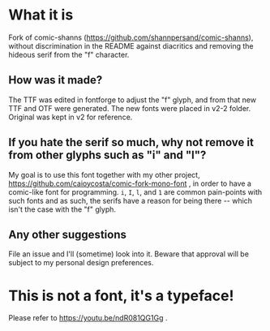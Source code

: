 # What it is
Fork of comic-shanns (https://github.com/shannpersand/comic-shanns), without discrimination in the README against diacritics and removing the hideous serif from the "f" character.

## How was it made?
The TTF was edited in fontforge to adjust the "f" glyph, and from that new TTF and OTF were generated. The new fonts were placed in v2-2 folder. Original was kept in v2 for reference.

## If you hate the serif so much, why not remove it from other glyphs such as "i" and "l"?
My goal is to use this font together with my other project, https://github.com/caioycosta/comic-fork-mono-font , in order to have a comic-like font for programming. `i`, `I`, `l`, and `1` are common pain-points with such fonts and as such, the serifs have a reason for being there -- which isn't the case with the "f" glyph.

## Any other suggestions
File an issue and I'll (sometime) look into it. Beware that approval will be subject to my personal design preferences.

# This is not a font, it's a typeface!
Please refer to https://youtu.be/ndR081QG1Gg .
